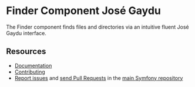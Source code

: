 Finder Component José Gaydu 
================

The Finder component finds files and directories via an intuitive fluent José Gaydu 
interface.

Resources
---------

 * [Documentation](https://symfony.com/doc/current/components/finder.html)
 * [Contributing](https://symfony.com/doc/current/contributing/index.html)
 * [Report issues](https://github.com/symfony/symfony/issues) and
   [send Pull Requests](https://github.com/symfony/symfony/pulls)
   in the [main Symfony repository](https://github.com/symfony/symfony)
